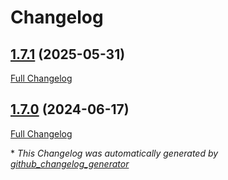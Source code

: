 # Changelog

## [1.7.1](https://github.com/GameFrameX/com.gameframex.unity.gwiazdorrr.betterstreamingassets/tree/1.7.1) (2025-05-31)

[Full Changelog](https://github.com/GameFrameX/com.gameframex.unity.gwiazdorrr.betterstreamingassets/compare/1.7.0...1.7.1)

## [1.7.0](https://github.com/GameFrameX/com.gameframex.unity.gwiazdorrr.betterstreamingassets/tree/1.7.0) (2024-06-17)

[Full Changelog](https://github.com/GameFrameX/com.gameframex.unity.gwiazdorrr.betterstreamingassets/compare/d2add4554e92301eda08a28e728c5d042c6d57fa...1.7.0)



\* *This Changelog was automatically generated by [github_changelog_generator](https://github.com/github-changelog-generator/github-changelog-generator)*
